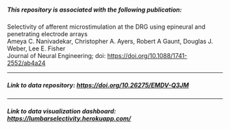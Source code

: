 ##### *This repository is associated with the following publication:*

Selectivity of afferent microstimulation at the DRG using epineural and penetrating electrode arrays  
Ameya C. Nanivadekar, Christopher A. Ayers, Robert A Gaunt, Douglas J. Weber, Lee E. Fisher  
Journal of Neural Engineering; doi: https://doi.org/10.1088/1741-2552/ab4a24

------
##### *Link to data repository:* https://doi.org/10.26275/EMDV-Q3JM
------
##### *Link to data visualization dashboard:* https://lumbarselectivity.herokuapp.com/
